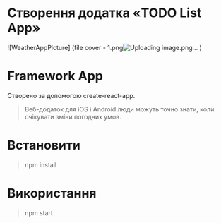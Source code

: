 # Створення додатка «TODO List App»
![WeatherAppPicture] (file cover - 1.png![Uploading image.png…]()
)

# Framework App 
Створено за допомогою create-react-app.

> Веб-додаток для iOS і Android люди можуть точно знати, коли очікувати зміни погодних умов.

# Встановити
> npm install

# Використання
> npm start
